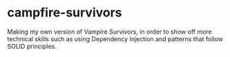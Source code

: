 # campfire-survivors
Making my own version of Vampire Survivors, in order to show off more technical skills such as using Dependency Injection and patterns that follow SOLID principles.
